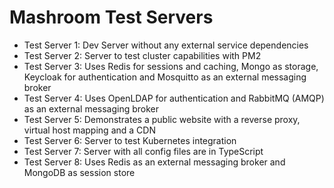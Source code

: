 
# Mashroom Test Servers

 * Test Server 1: Dev Server without any external service dependencies
 * Test Server 2: Server to test cluster capabilities with PM2
 * Test Server 3: Uses Redis for sessions and caching, Mongo as storage, Keycloak for authentication and Mosquitto as an external messaging broker
 * Test Server 4: Uses OpenLDAP for authentication and RabbitMQ (AMQP) as an external messaging broker
 * Test Server 5: Demonstrates a public website with a reverse proxy, virtual host mapping and a CDN
 * Test Server 6: Server to test Kubernetes integration
 * Test Server 7: Server with all config files are in TypeScript
 * Test Server 8: Uses Redis as an external messaging broker and MongoDB as session store
